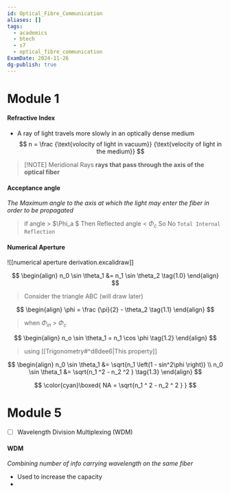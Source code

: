 ```yaml
---
id: Optical_Fibre_Communication
aliases: []
tags:
  - academics
  - btech
  - s7
  - optical_fibre_communication
ExamDate: 2024-11-26
dg-publish: true
---
```

# Module 1

#### Refractive Index
- A ray of light travels more slowly in an optically dense medium
$$
n = \frac {\text{volocity of light in vacuum}} {\text{velocity of light in the medium}}
$$

> [!NOTE] Meridional Rays
> **rays that pass through the axis of the optical fiber**

#### Acceptance angle
*The Maximum angle to the axis at which the light may enter the fiber in order to be propagated*

> if angle  > $\Phi_a $
> Then Reflected angle < $\Phi_c$ 
> So No `Total Internal Reflection`

#### Numerical Aperture

![[numerical aperture derivation.excalidraw]]

$$
\begin{align}
n_0 \sin \theta_1 &= n_1 \sin \theta_2 \tag{1.0}
\end{align}
$$
> Consider the triangle ABC (will draw later)

$$
\begin{align}
\phi = \frac {\pi}{2} - \theta_2 \tag{1.1}
\end{align}
$$
> when $\Phi_{in}$ > $\Phi_c$

$$
\begin{align} 
n_o \sin \theta_1 = n_1 \cos \phi \tag{1.2}
\end{align}
$$
> using [[Trigonometry#^d8dee6|This property]]

$$
\begin{align} 
n_0 \sin \theta_1 &= \sqrt{n_1 \left(1 - sin^2\phi \right)} \\
n_0 \sin \theta_1 &= \sqrt{n_1 ^2 - n_2 ^2 }  \tag{1.3} 
\end{align}
$$

$$
\color{cyan}\boxed{ 
NA = \sqrt{n_1 ^ 2 - n_2 ^ 2 }
}
$$

# Module 5
- [ ] Wavelength Division Multiplexing (WDM)

#### WDM 
*Combining number of info carrying wavelength on the same fiber*
- Used to increase the capacity 
- 